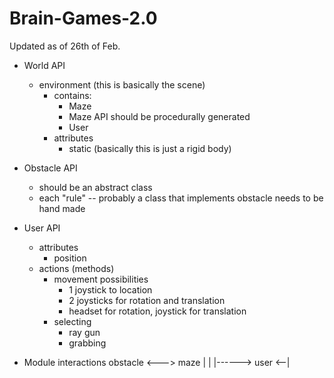 # Brain-Games-2.0
Updated as of 26th of Feb.
* World API
  * environment (this is basically the scene)
    * contains:
       - Maze
        * Maze API should be procedurally generated
       - User
    * attributes
       - static (basically this is just a rigid body)
* Obstacle API
  * should be an abstract class
  * each "rule" -- probably a class that implements obstacle needs to be hand made


* User API
  * attributes
    * position
  * actions (methods)
    * movement
      possibilities
      * 1 joystick to location
      * 2 joysticks for rotation and translation
      * headset for rotation, joystick for translation
    * selecting
      * ray gun
      * grabbing

* Module interactions
   obstacle <---> maze
   |                |
   |------> user <--|
